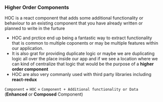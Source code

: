 ### Higher Order Components 
HOC is a react component that adds some additional functionality or behaviour to an existing component that you have already written or planned to write in the furture
* HOC and prctice end up being a fantastic way to extract functionality that is common to multiple coponents or may be multiple features within our application.
* It is also grat for providing duplicate logic or maybe we are duplicating logic all over the place inside our app and if we see a location where we can kind of centralize that logic that would be the purpose of a **higher order component**
* HOC are also very commanly used with third party libraries including **react-redux**

`Component`  +  `HOC` = `Component + Additional functionality or Data` (**Enhanced** or **Composed** Component)

<br>
<br>



